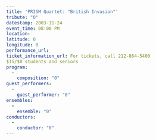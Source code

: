 ```yaml
---
title: 'PRISM Quartet: "British Invasion"'
tribute: "0"
datestamp: 2003-11-24
event_time: 08:00 PM
location: 
latitude: 0
longitude: 0
performance_url: 
ticket_information_url: For tickets, call 212-864-5400
$15/$8 students and seniors
program: 
  -
    composition: "0"
guest_performers: 
  -
    guest_performer: "0"
ensembles: 
  -
    ensemble: "0"
conductors: 
  -
    conductor: "0"
---
```

